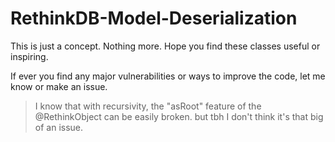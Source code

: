# RethinkDB-Model-Deserialization

This is just a concept. Nothing more. Hope you find these classes useful or inspiring.

If ever you find any major vulnerabilities or ways to improve the code, let me know or make an issue.
> I know that with recursivity, the "asRoot" feature of the @RethinkObject can be easily broken. but tbh I don't think it's that big of an issue.
